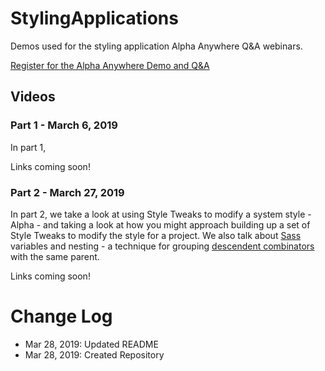 # StylingApplications

Demos used for the styling application Alpha Anywhere Q&amp;A webinars.

[Register for the Alpha Anywhere Demo and Q&A](https://www.alphasoftware.com/weekly-alpha-anywhere-overview-webinar)

## Videos

<style>A series webinars on styling applications in Alpha Anywhere</style>


### Part 1 - March 6, 2019

In part 1,


Links coming soon!

### Part 2 - March 27, 2019

In part 2, we take a look at using Style Tweaks to modify a system style - Alpha - and taking a look at how you might approach building up a set of Style Tweaks to modify the style for a project. We also talk about [Sass](https://sass-lang.com/) variables and nesting - a technique for grouping [descendent combinators](https://developer.mozilla.org/en-US/docs/Web/CSS/Descendant_combinator) with the same parent.

Links coming soon!


# Change Log

- Mar 28, 2019: Updated README
- Mar 28, 2019: Created Repository
